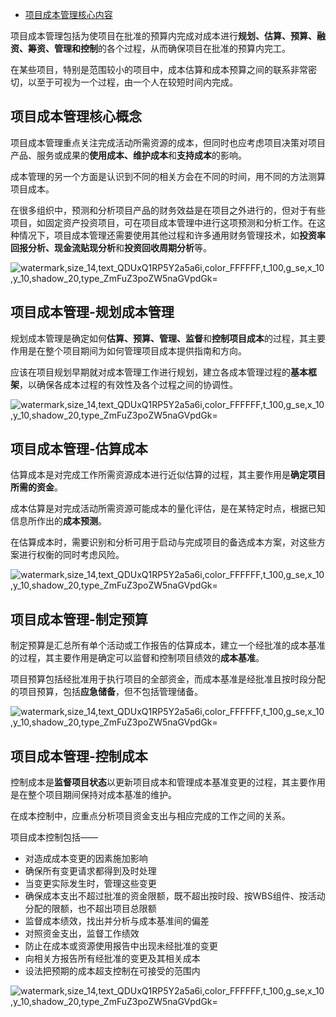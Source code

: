 - [项目成本管理核心内容](https://blog.51cto.com/u_15203673/3436958)



项目成本管理包括为使项目在批准的预算内完成对成本进行**规划、估算、预算、融资、筹资、管理和控制**的各个过程，从而确保项目在批准的预算内完工。

 

在某些项目，特别是范围较小的项目中，成本估算和成本预算之间的联系非常密切，以至于可视为一个过程，由一个人在较短时间内完成。

 

## **项目成本管理核心概念**

 

项目成本管理重点关注完成活动所需资源的成本，但同时也应考虑项目决策对项目产品、服务或成果的**使用成本、维护成本**和**支持成本**的影响。

 

成本管理的另一个方面是认识到不同的相关方会在不同的时间，用不同的方法测算项目成本。

 

在很多组织中，预测和分析项目产品的财务效益是在项目之外进行的，但对于有些项目，如固定资产投资项目，可在项目成本管理中进行这项预测和分析工作。在这种情况下，项目成本管理还需要使用其他过程和许多通用财务管理技术，如**投资率回报分析、现金流贴现分析**和**投资回收周期分析**等。

 

![watermark,size_14,text_QDUxQ1RP5Y2a5a6i,color_FFFFFF,t_100,g_se,x_10,y_10,shadow_20,type_ZmFuZ3poZW5naGVpdGk=](https://s4.51cto.com/images/blog/202108/16/4c308f104948e8d72566c53160ca6169.png?x-oss-process=image/watermark,size_14,text_QDUxQ1RP5Y2a5a6i,color_FFFFFF,t_100,g_se,x_10,y_10,shadow_20,type_ZmFuZ3poZW5naGVpdGk=)

 

## **项目成本管理-规划成本管理**

 

规划成本管理是确定如何**估算、预算、管理、监督**和**控制项目成本**的过程，其主要作用是在整个项目期间为如何管理项目成本提供指南和方向。

 

应该在项目规划早期就对成本管理工作进行规划，建立各成本管理过程的**基本框架**，以确保各成本过程的有效性及各个过程之间的协调性。

 

![watermark,size_14,text_QDUxQ1RP5Y2a5a6i,color_FFFFFF,t_100,g_se,x_10,y_10,shadow_20,type_ZmFuZ3poZW5naGVpdGk=](https://s4.51cto.com/images/blog/202108/16/db2d0d1bf1f34b37413296840b812d8f.png?x-oss-process=image/watermark,size_14,text_QDUxQ1RP5Y2a5a6i,color_FFFFFF,t_100,g_se,x_10,y_10,shadow_20,type_ZmFuZ3poZW5naGVpdGk=)

 

## **项目成本管理-估算成本**

 

估算成本是对完成工作所需资源成本进行近似估算的过程，其主要作用是**确定项目所需的资金**。

 

成本估算是对完成活动所需资源可能成本的量化评估，是在某特定时点，根据已知信息所作出的**成本预测**。

 

在估算成本时，需要识别和分析可用于启动与完成项目的备选成本方案，对这些方案进行权衡的同时考虑风险。

 

![watermark,size_14,text_QDUxQ1RP5Y2a5a6i,color_FFFFFF,t_100,g_se,x_10,y_10,shadow_20,type_ZmFuZ3poZW5naGVpdGk=](https://s4.51cto.com/images/blog/202108/16/655b846ee7f9b4c31435fe97685deff0.png?x-oss-process=image/watermark,size_14,text_QDUxQ1RP5Y2a5a6i,color_FFFFFF,t_100,g_se,x_10,y_10,shadow_20,type_ZmFuZ3poZW5naGVpdGk=)

 

## **项目成本管理-制定预算** 

 

制定预算是汇总所有单个活动或工作报告的估算成本，建立一个经批准的成本基准的过程，其主要作用是确定可以监督和控制项目绩效的**成本基准**。

 

项目预算包括经批准用于执行项目的全部资金，而成本基准是经批准且按时段分配的项目预算，包括**应急储备**，但不包括管理储备。

 

![watermark,size_14,text_QDUxQ1RP5Y2a5a6i,color_FFFFFF,t_100,g_se,x_10,y_10,shadow_20,type_ZmFuZ3poZW5naGVpdGk=](https://s4.51cto.com/images/blog/202108/16/90e263b74ccdbdcd56b773222fb9e300.png?x-oss-process=image/watermark,size_14,text_QDUxQ1RP5Y2a5a6i,color_FFFFFF,t_100,g_se,x_10,y_10,shadow_20,type_ZmFuZ3poZW5naGVpdGk=)

 

##  **项目成本管理-控制成本**

 

控制成本是**监督项目状态**以更新项目成本和管理成本基准变更的过程，其主要作用是在整个项目期间保持对成本基准的维护。

在成本控制中，应重点分析项目资金支出与相应完成的工作之间的关系。

项目成本控制包括——

 

- 对造成成本变更的因素施加影响
- 确保所有变更请求都得到及时处理
- 当变更实际发生时，管理这些变更
- 确保成本支出不超过批准的资金限额，既不超出按时段、按WBS组件、按活动分配的限额，也不超出项目总限额
- 监督成本绩效，找出并分析与成本基准间的偏差
- 对照资金支出，监督工作绩效
- 防止在成本或资源使用报告中出现未经批准的变更
- 向相关方报告所有经批准的变更及其相关成本
- 设法把预期的成本超支控制在可接受的范围内

 

![watermark,size_14,text_QDUxQ1RP5Y2a5a6i,color_FFFFFF,t_100,g_se,x_10,y_10,shadow_20,type_ZmFuZ3poZW5naGVpdGk=](https://s4.51cto.com/images/blog/202108/16/af0cccff9c6d2e7172575d502038e636.png?x-oss-process=image/watermark,size_14,text_QDUxQ1RP5Y2a5a6i,color_FFFFFF,t_100,g_se,x_10,y_10,shadow_20,type_ZmFuZ3poZW5naGVpdGk=)

 
